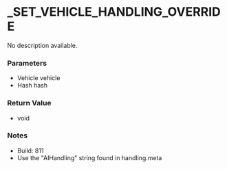 # _SET_VEHICLE_HANDLING_OVERRIDE

No description available.

### Parameters
* Vehicle vehicle
* Hash hash

### Return Value
* void

### Notes
* Build: 811
* Use the "AIHandling" string found in handling.meta

